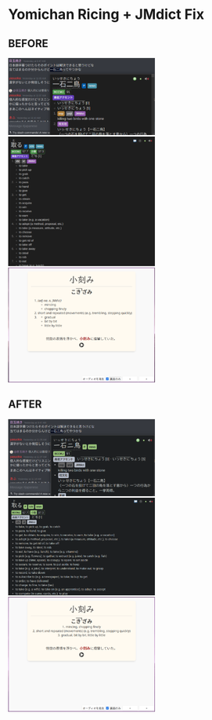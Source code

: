 # Yomichan Ricing + JMdict Fix

## BEFORE
<img style="width: auto; height: auto; max-width: 300px; max-height: 300px;" src="https://github.com/nagi12147/yomichan-rice/blob/main/Before-1.png">
<img style="width: auto; height: auto; max-width: 300px; max-height: 300px;" src="https://github.com/nagi12147/yomichan-rice/blob/main/Before-2.png">
<img style="width: auto; height: auto; max-width: 300px; max-height: 300px;" src="https://github.com/nagi12147/yomichan-rice/blob/main/Before-3.png">

## AFTER
<img style="width: auto; height: auto; max-width: 300px; max-height: 300px;" src="https://github.com/nagi12147/yomichan-rice/blob/main/After-1.png">
<img style="width: auto; height: auto; max-width: 300px; max-height: 300px;" src="https://github.com/nagi12147/yomichan-rice/blob/main/After-2.png">
<img style="width: auto; height: auto; max-width: 300px; max-height: 300px;" src="https://github.com/nagi12147/yomichan-rice/blob/main/After-3.png">
